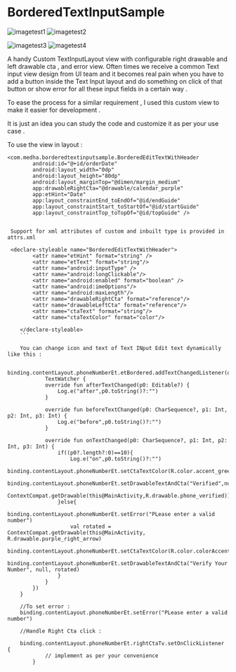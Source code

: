 # BorderedTextInputSample

 ![imagetest1](photo_2021-03-07_19-48-43%20(2).jpg)                                      ![imagetest2](photo_2021-03-07_19-48-43%20(3).jpg)  
      
 ![imagetest3](photo_2021-03-07_19-48-43%20(4).jpg)                                      ![magetest4](photo_2021-03-07_19-48-43.jpg)  


A handy Custom TextInputLayout view with configurable right drawable and left drawable cta , and error view. 
Often times we receive a common Text input view design from UI team and it becomes real pain when you have to add a 
button inside the Text Input layout and do something on click of that button or show error for all these input fields in a certain way . 

To ease the process for a similar requirement , I used this custom view to make it easier for development . 

It is just an idea you can study the code and customize it as per your use case . 

To use the view in layout : 
```
<com.medha.borderedtextinputsample.BorderedEditTextWithHeader
        android:id="@+id/orderDate"
        android:layout_width="0dp"
        android:layout_height="80dp"
        android:layout_marginTop="@dimen/margin_medium"
        app:drawableRightCta="@drawable/calendar_purple"
        app:etHint="Date"
        app:layout_constraintEnd_toEndOf="@id/endGuide"
        app:layout_constraintStart_toStartOf="@id/startGuide"
        app:layout_constraintTop_toTopOf="@id/topGuide" />
        
        
 Support for xml attributes of custom and inbuilt type is provided in attrs.xml 
 
 <declare-styleable name="BorderedEditTextWithHeader">
        <attr name="etHint" format="string" />
        <attr name="etText" format="string"/>
        <attr name="android:inputType" />
        <attr name="android:longClickable"/>
        <attr name="android:enabled" format="boolean" />
        <attr name="android:imeOptions"/>
        <attr name="android:maxLength"/>
        <attr name="drawableRightCta" format="reference"/>
        <attr name="drawableLeftCta" format="reference"/>
        <attr name="ctaText" format="string"/>
        <attr name="ctaTextColor" format="color"/>

    </declare-styleable>
    ```
    
    You can change icon and text of Text INput Edit text dynamically like this : 
    
    binding.contentLayout.phoneNumberEt.etBordered.addTextChangedListener(object:
            TextWatcher {
            override fun afterTextChanged(p0: Editable?) {
                Log.e("after",p0.toString()?:"")
            }

            override fun beforeTextChanged(p0: CharSequence?, p1: Int, p2: Int, p3: Int) {
                Log.e("before",p0.toString()?:"")
            }

            override fun onTextChanged(p0: CharSequence?, p1: Int, p2: Int, p3: Int) {
                if((p0?.length?:0)==10){
                    Log.e("on",p0.toString()?:"")
                    binding.contentLayout.phoneNumberEt.setCtaTextColor(R.color.accent_green)
                    binding.contentLayout.phoneNumberEt.setDrawableTextAndCta("Verified",null,
                        ContextCompat.getDrawable(this@MainActivity,R.drawable.phone_verified))
                }else{
                    binding.contentLayout.phoneNumberEt.setError("PLease enter a valid number")
                    val rotated = ContextCompat.getDrawable(this@MainActivity, R.drawable.purple_right_arrow)
                    binding.contentLayout.phoneNumberEt.setCtaTextColor(R.color.colorAccent)
                    binding.contentLayout.phoneNumberEt.setDrawableTextAndCta("Verify Your Number", null, rotated)
                }
            }
        })
    }
    
    //To set error : 
    binding.contentLayout.phoneNumberEt.setError("PLease enter a valid number")
    
    //Handle Right Cta click : 
    
    binding.contentLayout.phoneNumberEt.rightCtaTv.setOnClickListener {
            // implement as per your convenience
        }
        
